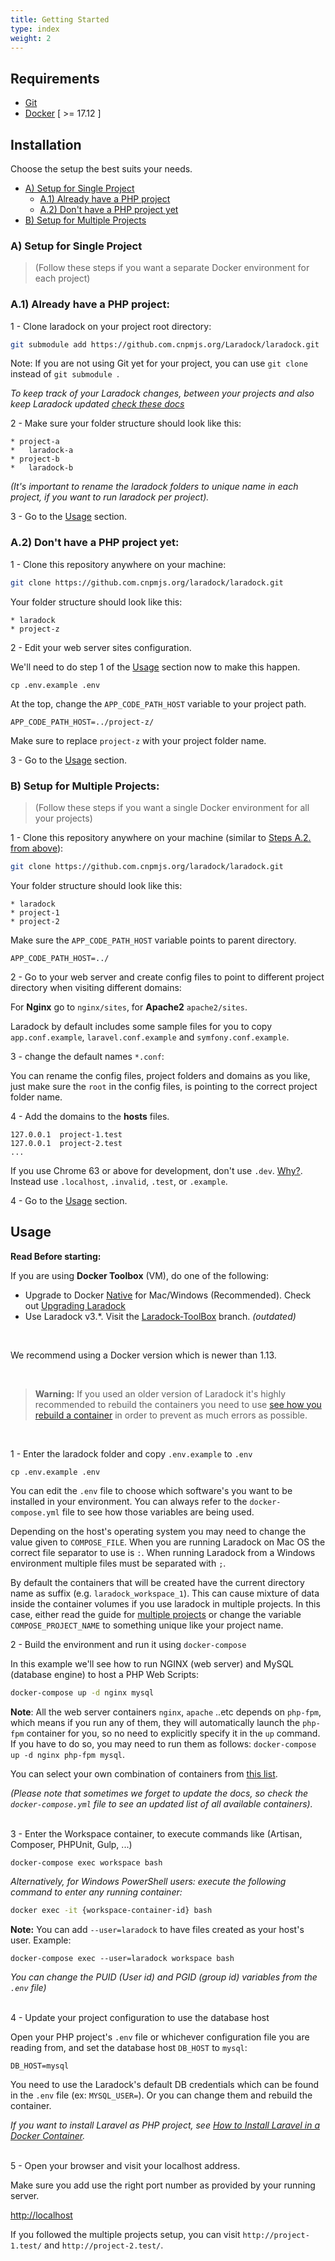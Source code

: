 ```yaml
---
title: Getting Started
type: index
weight: 2
---
```


## Requirements

- [Git](https://git-scm.com/downloads)
- [Docker](https://www.docker.com/products/docker/) [ >= 17.12 ]

## Installation

Choose the setup the best suits your needs.

- [A) Setup for Single Project](#A)
  - [A.1) Already have a PHP project](#A1)
  - [A.2) Don't have a PHP project yet](#A2)
- [B) Setup for Multiple Projects](#B)

<a name="A"></a>

### A) Setup for Single Project

> (Follow these steps if you want a separate Docker environment for each project)

<a name="A1"></a>

### A.1) Already have a PHP project:

1 - Clone laradock on your project root directory:

```bash
git submodule add https://github.com.cnpmjs.org/Laradock/laradock.git
```

Note: If you are not using Git yet for your project, you can use `git clone` instead of `git submodule `.

_To keep track of your Laradock changes, between your projects and also keep Laradock updated [check these docs](/documentation/#track-your-laradock-changes)_

2 - Make sure your folder structure should look like this:

```
* project-a
*   laradock-a
* project-b
*   laradock-b
```

_(It's important to rename the laradock folders to unique name in each project, if you want to run laradock per project)._

3 - Go to the [Usage](#Usage) section.

<a name="A2"></a>

### A.2) Don't have a PHP project yet:

1 - Clone this repository anywhere on your machine:

```bash
git clone https://github.com.cnpmjs.org/laradock/laradock.git
```

Your folder structure should look like this:

```
* laradock
* project-z
```

2 - Edit your web server sites configuration.

We'll need to do step 1 of the [Usage](#Usage) section now to make this happen.

```
cp .env.example .env
```

At the top, change the `APP_CODE_PATH_HOST` variable to your project path.

```
APP_CODE_PATH_HOST=../project-z/
```

Make sure to replace `project-z` with your project folder name.

3 - Go to the [Usage](#Usage) section.

<a name="B"></a>

### B) Setup for Multiple Projects:

> (Follow these steps if you want a single Docker environment for all your projects)

1 - Clone this repository anywhere on your machine (similar to [Steps A.2. from above](#A2)):

```bash
git clone https://github.com.cnpmjs.org/laradock/laradock.git
```

Your folder structure should look like this:

```
* laradock
* project-1
* project-2
```

Make sure the `APP_CODE_PATH_HOST` variable points to parent directory.

```
APP_CODE_PATH_HOST=../
```

2 - Go to your web server and create config files to point to different project directory when visiting different domains:

For **Nginx** go to `nginx/sites`, for **Apache2** `apache2/sites`.

Laradock by default includes some sample files for you to copy `app.conf.example`, `laravel.conf.example` and `symfony.conf.example`.

3 - change the default names `*.conf`:

You can rename the config files, project folders and domains as you like, just make sure the `root` in the config files, is pointing to the correct project folder name.

4 - Add the domains to the **hosts** files.

```
127.0.0.1  project-1.test
127.0.0.1  project-2.test
...
```

If you use Chrome 63 or above for development, don't use `.dev`. [Why?](https://laravel-news.com/chrome-63-now-forces-dev-domains-https). Instead use `.localhost`, `.invalid`, `.test`, or `.example`.

4 - Go to the [Usage](#Usage) section.

<a name="Usage"></a>

## Usage

**Read Before starting:**

If you are using **Docker Toolbox** (VM), do one of the following:

- Upgrade to Docker [Native](https://www.docker.com/products/docker) for Mac/Windows (Recommended). Check out [Upgrading Laradock](/documentation/#upgrading-laradock)
- Use Laradock v3.\*. Visit the [Laradock-ToolBox](https://github.com.cnpmjs.org/laradock/laradock/tree/LaraDock-ToolBox) branch. _(outdated)_

<br>

We recommend using a Docker version which is newer than 1.13.

<br>

> **Warning:** If you used an older version of Laradock it's highly recommended to rebuild the containers you need to use [see how you rebuild a container](/documentation/#Build-Re-build-Containers) in order to prevent as much errors as possible.

<br>

1 - Enter the laradock folder and copy `.env.example` to `.env`

```shell
cp .env.example .env
```

You can edit the `.env` file to choose which software's you want to be installed in your environment. You can always refer to the `docker-compose.yml` file to see how those variables are being used.

Depending on the host's operating system you may need to change the value given to `COMPOSE_FILE`. When you are running Laradock on Mac OS the correct file separator to use is `:`. When running Laradock from a Windows environment multiple files must be separated with `;`.

By default the containers that will be created have the current directory name as suffix (e.g. `laradock_workspace_1`). This can cause mixture of data inside the container volumes if you use laradock in multiple projects. In this case, either read the guide for [multiple projects](#B) or change the variable `COMPOSE_PROJECT_NAME` to something unique like your project name.

2 - Build the environment and run it using `docker-compose`

In this example we'll see how to run NGINX (web server) and MySQL (database engine) to host a PHP Web Scripts:

```bash
docker-compose up -d nginx mysql
```

**Note**: All the web server containers `nginx`, `apache` ..etc depends on `php-fpm`, which means if you run any of them, they will automatically launch the `php-fpm` container for you, so no need to explicitly specify it in the `up` command. If you have to do so, you may need to run them as follows: `docker-compose up -d nginx php-fpm mysql`.

You can select your own combination of containers from [this list](http://laradock.io/introduction/#supported-software-images).

_(Please note that sometimes we forget to update the docs, so check the `docker-compose.yml` file to see an updated list of all available containers)._

<br>
3 - Enter the Workspace container, to execute commands like (Artisan, Composer, PHPUnit, Gulp, ...)

```bash
docker-compose exec workspace bash
```

_Alternatively, for Windows PowerShell users: execute the following command to enter any running container:_

```bash
docker exec -it {workspace-container-id} bash
```

**Note:** You can add `--user=laradock` to have files created as your host's user. Example:

```shell
docker-compose exec --user=laradock workspace bash
```

_You can change the PUID (User id) and PGID (group id) variables from the `.env` file)_

<br>
4 - Update your project configuration to use the database host

Open your PHP project's `.env` file or whichever configuration file you are reading from, and set the database host `DB_HOST` to `mysql`:

```env
DB_HOST=mysql
```

You need to use the Laradock's default DB credentials which can be found in the `.env` file (ex: `MYSQL_USER=`).
Or you can change them and rebuild the container.

_If you want to install Laravel as PHP project, see [How to Install Laravel in a Docker Container](#Install-Laravel)._

<br>
5 - Open your browser and visit your localhost address.

Make sure you add use the right port number as provided by your running server.

[http://localhost](http://localhost)

If you followed the multiple projects setup, you can visit `http://project-1.test/` and `http://project-2.test/`.
